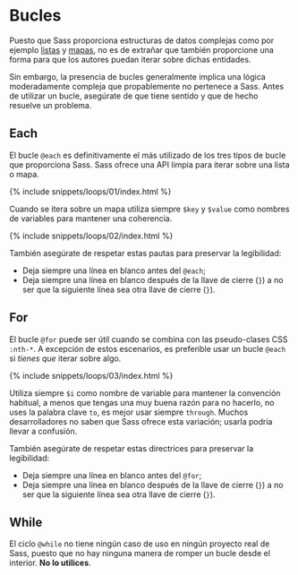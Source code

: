 
# Bucles

Puesto que Sass proporciona estructuras de datos complejas como por ejemplo [listas](#listas) y [mapas](#mapas), no es de extrañar que también proporcione una forma para que los autores puedan iterar sobre dichas entidades.

Sin embargo, la presencia de bucles generalmente implica una lógica moderadamente compleja que propablemente no pertenece a Sass. Antes de utilizar un bucle, asegúrate de que tiene sentido y que de hecho resuelve un problema.

## Each

El bucle `@each` es definitivamente el más utilizado de los tres tipos de bucle que proporciona Sass. Sass ofrece una API limpia para iterar sobre una lista o mapa.

{% include snippets/loops/01/index.html %}

Cuando se itera sobre un mapa utiliza siempre `$key` y `$value` como nombres de variables para mantener una coherencia.

{% include snippets/loops/02/index.html %}

También asegúrate de respetar estas pautas para preservar la legibilidad:

* Deja siempre una línea en blanco antes del `@each`;
* Deja siempre una línea en blanco después de la llave de cierre (`}`) a no ser que la siguiente línea sea otra llave de cierre (`}`).

## For

El bucle `@for` puede ser útil cuando se combina con las pseudo-clases CSS `:nth-*`. A excepción de estos escenarios, es preferible usar un bucle `@each` si *tienes que* iterar sobre algo.

{% include snippets/loops/03/index.html %}

Utiliza siempre `$i` como nombre de variable para mantener la convención habitual, a menos que tengas una muy buena razón para no hacerlo, no uses la palabra clave `to`, es mejor usar siempre `through`. Muchos desarrolladores no saben que Sass ofrece esta variación; usarla podría llevar a confusión.

También asegúrate de respetar estas directrices para preservar la legibilidad:

* Deja siempre una línea en blanco antes del `@for`;
* Deja siempre una línea en blanco después de la llave de cierre (`}`) a no ser que la siguiente línea sea otra llave de cierre (`}`).

## While

El ciclo `@while` no tiene ningún caso de uso en ningún proyecto real de Sass, puesto que no hay ninguna manera de romper un bucle desde el interior. **No lo utilices**.

